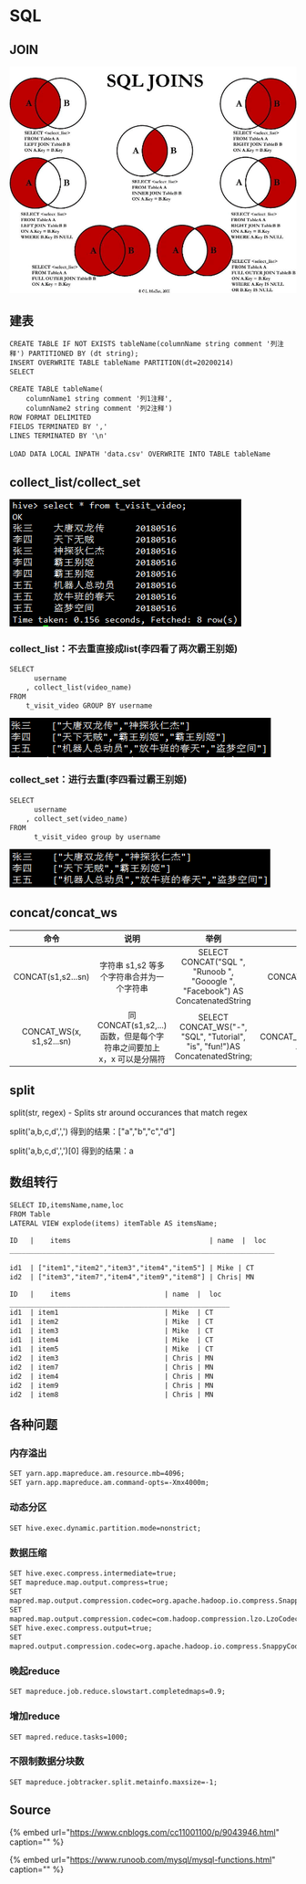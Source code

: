 # SQL

## JOIN

![](../../.gitbook/assets/sql-join.png)

## 建表

```text
CREATE TABLE IF NOT EXISTS tableName(columnName string comment '列注释') PARTITIONED BY (dt string);
INSERT OVERWRITE TABLE tableName PARTITION(dt=20200214)
SELECT
```

```text
CREATE TABLE tableName(
    columnName1 string comment '列1注释',
    columnName2 string comment '列2注释')
ROW FORMAT DELIMITED
FIELDS TERMINATED BY ','
LINES TERMINATED BY '\n'

LOAD DATA LOCAL INPATH 'data.csv' OVERWRITE INTO TABLE tableName
```

## collect\_list/collect\_set

![](../../.gitbook/assets/hive%20%281%29.png)

### collect\_list：不去重直接成list\(李四看了两次霸王别姬\)

```text
SELECT
      username
    , collect_list(video_name)
FROM
    t_visit_video GROUP BY username
```

![](../../.gitbook/assets/collect_list.png)

### collect\_set：进行去重\(李四看过霸王别姬\)

```text
SELECT
      username
    , collect_set(video_name)
FROM
      t_visit_video group by username
```

![](../../.gitbook/assets/collect_set.png)

## concat/concat\_ws

| 命令 | 说明 | 举例 | 常用 |
| :---: | :---: | :---: | :---: |
| CONCAT\(s1,s2...sn\) | 字符串 s1,s2 等多个字符串合并为一个字符串 | SELECT CONCAT\("SQL ", "Runoob ", "Gooogle ", "Facebook"\) AS ConcatenatedString | SELECT CONCAT\(collect\_set\(video\_name\)\) AS ConcatenatedString |
| CONCAT\_WS\(x, s1,s2...sn\) | 同 CONCAT\(s1,s2,...\) 函数，但是每个字符串之间要加上 x，x 可以是分隔符 | SELECT CONCAT\_WS\("-", "SQL", "Tutorial", "is", "fun!"\)AS ConcatenatedString; | SELECT CONCAT\_WS\(",",collect\_set\(video\_name\)\) AS ConcatenatedString |

## split

split\(str, regex\) - Splits str around occurances that match regex

split\('a,b,c,d',','\) 得到的结果：\["a","b","c","d"\]

split\('a,b,c,d',','\)\[0\] 得到的结果：a

## 数组转行

```text
SELECT ID,itemsName,name,loc
FROM Table
LATERAL VIEW explode(items) itemTable AS itemsName;
```

```text
ID   |    items                                  | name  |  loc  
_________________________________________________________________

id1  | ["item1","item2","item3","item4","item5"] | Mike | CT
id2  | ["item3","item7","item4","item9","item8"] | Chris| MN
```

```text
ID   |    items                       | name  |  loc  
______________________________________________________
id1  | item1                          | Mike  | CT
id1  | item2                          | Mike  | CT
id1  | item3                          | Mike  | CT
id1  | item4                          | Mike  | CT
id1  | item5                          | Mike  | CT
id2  | item3                          | Chris | MN
id2  | item7                          | Chris | MN
id2  | item4                          | Chris | MN
id2  | item9                          | Chris | MN
id2  | item8                          | Chris | MN
```



## 各种问题

### 内存溢出

```text
SET yarn.app.mapreduce.am.resource.mb=4096;
SET yarn.app.mapreduce.am.command-opts=-Xmx4000m;
```

### 动态分区

```text
SET hive.exec.dynamic.partition.mode=nonstrict;
```

### 数据压缩

```text
SET hive.exec.compress.intermediate=true;
SET mapreduce.map.output.compress=true;
SET mapred.map.output.compression.codec=org.apache.hadoop.io.compress.SnappyCodec;
SET mapred.map.output.compression.codec=com.hadoop.compression.lzo.LzoCodec;
SET hive.exec.compress.output=true;
SET mapred.output.compression.codec=org.apache.hadoop.io.compress.SnappyCodec;
```

### 晚起reduce

```text
SET mapreduce.job.reduce.slowstart.completedmaps=0.9;
```

### 增加reduce

```text
SET mapred.reduce.tasks=1000;
```

### 不限制数据分块数

```text
SET mapreduce.jobtracker.split.metainfo.maxsize=-1;
```

## Source

{% embed url="https://www.cnblogs.com/cc11001100/p/9043946.html" caption="" %}

{% embed url="https://www.runoob.com/mysql/mysql-functions.html" caption="" %}


